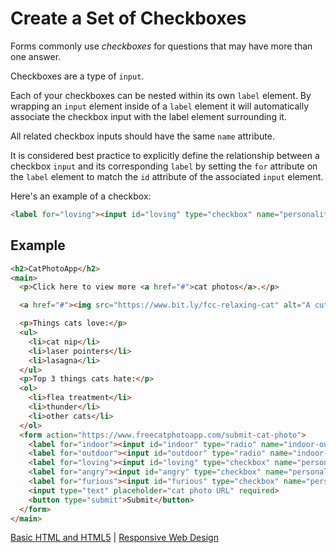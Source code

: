 # Create a Set of Checkboxes

Forms commonly use *checkboxes* for questions that may have more than one answer.

Checkboxes are a type of `input`.

Each of your checkboxes can be nested within its own `label` element. By wrapping an `input` element inside of a `label` element it will automatically associate the checkbox input with the label element surrounding it.

All related checkbox inputs should have the same `name` attribute.

It is considered best practice to explicitly define the relationship between a checkbox `input` and its corresponding `label` by setting the `for` attribute on the `label` element to match the `id` attribute of the associated `input` element.

Here's an example of a checkbox:

```html
<label for="loving"><input id="loving" type="checkbox" name="personality"> Loving</label>
```

## Example

```html
<h2>CatPhotoApp</h2>
<main>
  <p>Click here to view more <a href="#">cat photos</a>.</p>

  <a href="#"><img src="https://www.bit.ly/fcc-relaxing-cat" alt="A cute orange cat lying on its back."></a>

  <p>Things cats love:</p>
  <ul>
    <li>cat nip</li>
    <li>laser pointers</li>
    <li>lasagna</li>
  </ul>
  <p>Top 3 things cats hate:</p>
  <ol>
    <li>flea treatment</li>
    <li>thunder</li>
    <li>other cats</li>
  </ol>
  <form action="https://www.freecatphotoapp.com/submit-cat-photo">
    <label for="indoor"><input id="indoor" type="radio" name="indoor-outdoor"> Indoor</label>
    <label for="outdoor"><input id="outdoor" type="radio" name="indoor-outdoor"> Outdoor</label><br><br>
    <label for="loving"><input id="loving" type="checkbox" name="personality"> Loving</label>
    <label for="angry"><input id="angry" type="checkbox" name="personality"> Angry</label>
    <label for="furious"><input id="furious" type="checkbox" name="personality"> Furious</label><br><br>
    <input type="text" placeholder="cat photo URL" required>
    <button type="submit">Submit</button>
  </form>
</main>
```

[Basic HTML and HTML5](../basic-html-and-html5.md) | [Responsive Web Design](../../responsive-web-design.md)